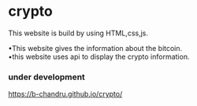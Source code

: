 # crypto
   This website is build by using HTML,css,js.

   •This website gives the information about the bitcoin.<br/>
   •this website uses api to display the crypto information.
   
   ### under development
   
   https://b-chandru.github.io/crypto/
